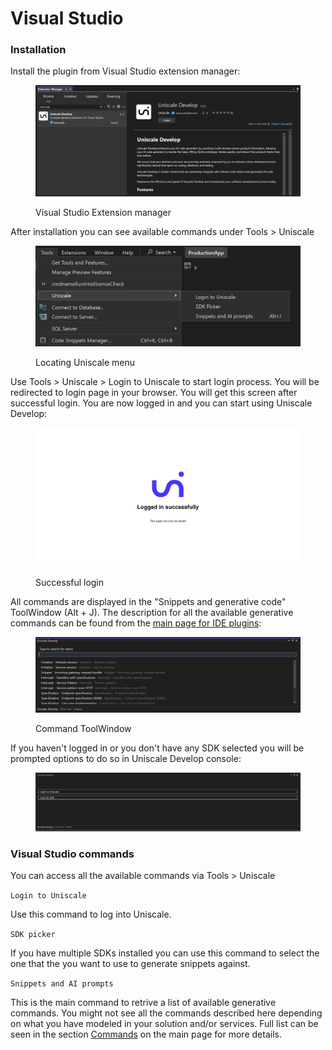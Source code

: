 # Visual Studio

### Installation

Install the plugin from Visual Studio extension manager:

<figure><img src="../../../.gitbook/assets/image (6) (2).png" alt=""><figcaption><p>Visual Studio Extension manager</p></figcaption></figure>

After installation you can see available commands under Tools > Uniscale

<figure><img src="../../../.gitbook/assets/image (8) (2).png" alt=""><figcaption><p>Locating Uniscale menu</p></figcaption></figure>

Use Tools > Uniscale > Login to Uniscale to start login process. You will be redirected to login page in your browser. You will get this screen after successful login. You are now logged in and you can start using Uniscale Develop:

<figure><img src="../../../.gitbook/assets/image (9) (2).png" alt=""><figcaption><p>Successful login</p></figcaption></figure>

All commands are displayed in the "Snippets and generative code" ToolWindow (Alt + J). The description for all the available generative commands can be found from the [main page for IDE plugins](./):

<figure><img src="../../../.gitbook/assets/image (11) (2).png" alt=""><figcaption><p>Command ToolWindow</p></figcaption></figure>

If you haven't logged in or you don't have any SDK selected you will be prompted options to do so in Uniscale Develop console:&#x20;

<figure><img src="../../../.gitbook/assets/image (12) (2).png" alt=""><figcaption></figcaption></figure>

### Visual Studio commands

You can access all the available commands via Tools > Uniscale

`Login to Uniscale`

Use this command to log into Uniscale.

`SDK picker`

If you have multiple SDKs installed you can use this command to select the one that the you want to use to generate snippets against.

`Snippets and AI prompts`

This is the main command to retrive a list of available generative commands. You might not see all the commands described here depending on what you have modeled in your solution and/or services. Full list can be seen in the section [Commands](./#commands) on the main page for more details.

